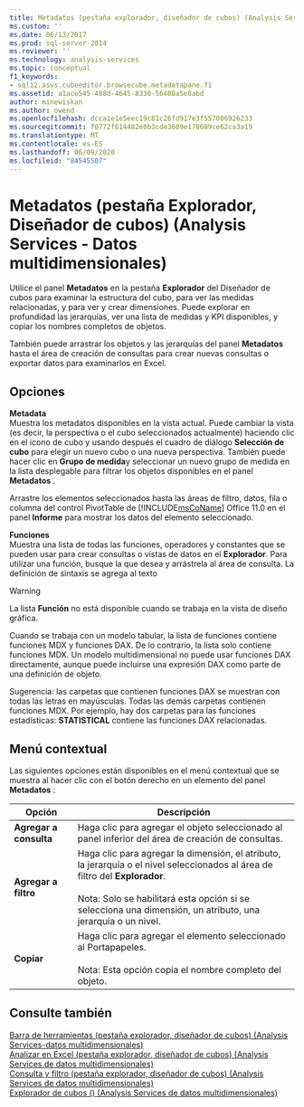 ```yaml
---
title: Metadatos (pestaña explorador, diseñador de cubos) (Analysis Services-datos multidimensionales) | Microsoft Docs
ms.custom: ''
ms.date: 06/13/2017
ms.prod: sql-server-2014
ms.reviewer: ''
ms.technology: analysis-services
ms.topic: conceptual
f1_keywords:
- sql12.asvs.cubeeditor.browsecube.metadatapane.f1
ms.assetid: a1ace545-488d-4645-8330-56408a5e8abd
author: minewiskan
ms.author: owend
ms.openlocfilehash: dcca1e1e5eec19c81c26fd917e3f557006926233
ms.sourcegitcommit: f0772f614482e0b3cde3609e178689ce62ca3a19
ms.translationtype: MT
ms.contentlocale: es-ES
ms.lasthandoff: 06/09/2020
ms.locfileid: "84545507"
---
```

# <a name="metadata-browser-tab-cube-designer-analysis-services---multidimensional-data"></a>Metadatos (pestaña Explorador, Diseñador de cubos) (Analysis Services - Datos multidimensionales)
  Utilice el panel **Metadatos** en la pestaña **Explorador** del Diseñador de cubos para examinar la estructura del cubo, para ver las medidas relacionadas, y para ver y crear dimensiones. Puede explorar en profundidad las jerarquías, ver una lista de medidas y KPI disponibles, y copiar los nombres completos de objetos.  
  
 También puede arrastrar los objetos y las jerarquías del panel **Metadatos** hasta el área de creación de consultas para crear nuevas consultas o exportar datos para examinarlos en Excel.  
  
## <a name="options"></a>Opciones  
 **Metadata**  
 Muestra los metadatos disponibles en la vista actual. Puede cambiar la vista (es decir, la perspectiva o el cubo seleccionados actualmente) haciendo clic en el icono de cubo y usando después el cuadro de diálogo **Selección de cubo** para elegir un nuevo cubo o una nueva perspectiva. También puede hacer clic en **Grupo de medida**y seleccionar un nuevo grupo de medida en la lista desplegable para filtrar los objetos disponibles en el panel **Metadatos** .  
  
 Arrastre los elementos seleccionados hasta las áreas de filtro, datos, fila o columna del control PivotTable de [!INCLUDE[msCoName](../includes/msconame-md.md)] Office 11.0 en el panel **Informe** para mostrar los datos del elemento seleccionado.  
  
 **Funciones**  
 Muestra una lista de todas las funciones, operadores y constantes que se pueden usar para crear consultas o vistas de datos en el **Explorador**. Para utilizar una función, busque la que desea y arrástrela al área de consulta. La definición de sintaxis se agrega al texto  
  
> [!WARNING]  
>   La lista **Función** no está disponible cuando se trabaja en la vista de diseño gráfica.  
  
 Cuando se trabaja con un modelo tabular, la lista de funciones contiene funciones MDX y funciones DAX. De lo contrario, la lista solo contiene funciones MDX. Un modelo multidimensional no puede usar funciones DAX directamente, aunque puede incluirse una expresión DAX como parte de una definición de objeto.  
  
 Sugerencia: las carpetas que contienen funciones DAX se muestran con todas las letras en mayúsculas. Todas las demás carpetas contienen funciones MDX. Por ejemplo, hay dos carpetas para las funciones estadísticas: **STATISTICAL** contiene las funciones DAX relacionadas.  
  
## <a name="context-menu"></a>Menú contextual  
 Las siguientes opciones están disponibles en el menú contextual que se muestra al hacer clic con el botón derecho en un elemento del panel **Metadatos** :  
  
|Opción|Descripción|  
|------------|-----------------|  
|**Agregar a consulta**|Haga clic para agregar el objeto seleccionado al panel inferior del área de creación de consultas.|  
|**Agregar a filtro**|Haga clic para agregar la dimensión, el atributo, la jerarquía o el nivel seleccionados al área de filtro del **Explorador**.<br /><br /> Nota: Solo se habilitará esta opción si se selecciona una dimensión, un atributo, una jerarquía o un nivel.|  
|**Copiar**|Haga clic para agregar el elemento seleccionado al Portapapeles.<br /><br /> Nota: Esta opción copia el nombre completo del objeto.|  
  
## <a name="see-also"></a>Consulte también  
 [Barra de herramientas &#40;pestaña explorador, diseñador de cubos&#41; &#40;Analysis Services-datos multidimensionales&#41;](toolbar-browser-tab-cube-designer-analysis-services-multidimensional-data.md)   
 [Analizar en Excel &#40;pestaña explorador, diseñador de cubos&#41; &#40;Analysis Services de datos multidimensionales&#41;](analyze-in-excel-browser-cube-designer-analysis-services-multidimensional-data.md)   
 [Consulta y filtro &#40;pestaña explorador, diseñador de cubos&#41; &#40;Analysis Services de datos multidimensionales&#41;](query-filter-browser-cube-designer-analysis-services-multidimensional-data.md)   
 [Explorador de cubos &#40;&#41; &#40;Analysis Services de datos multidimensionales&#41;](browser-cube-designer-analysis-services-multidimensional-data.md)  
  
  
